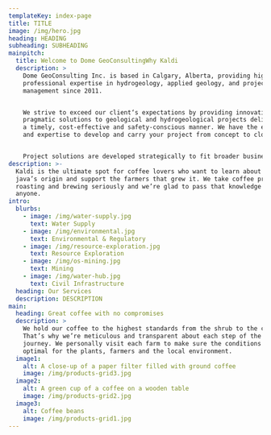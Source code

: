```yaml
---
templateKey: index-page
title: TITLE
image: /img/hero.jpg
heading: HEADING
subheading: SUBHEADING
mainpitch:
  title: Welcome to Dome GeoConsultingWhy Kaldi
  description: >
    Dome GeoConsulting Inc. is based in Calgary, Alberta, providing high-level
    professional expertise in hydrogeology, applied geology, and project
    management since 2011.


    We strive to exceed our client‘s expectations by providing innovative and
    pragmatic solutions to geological and hydrogeological projects delivered in
    a timely, cost-effective and safety-conscious manner. We have the experience
    and expertise to develop and carry your project from concept to closure.


    Project solutions are developed strategically to fit broader business goals.
description: >-
  Kaldi is the ultimate spot for coffee lovers who want to learn about their
  java’s origin and support the farmers that grew it. We take coffee production,
  roasting and brewing seriously and we’re glad to pass that knowledge to
  anyone.
intro:
  blurbs:
    - image: /img/water-supply.jpg
      text: Water Supply
    - image: /img/environmental.jpg
      text: Environmental & Regulatory
    - image: /img/resource-exploration.jpg
      text: Resource Exploration
    - image: /img/os-mining.jpg
      text: Mining
    - image: /img/water-hub.jpg
      text: Civil Infrastructure
  heading: Our Services
  description: DESCRIPTION
main:
  heading: Great coffee with no compromises
  description: >
    We hold our coffee to the highest standards from the shrub to the cup.
    That’s why we’re meticulous and transparent about each step of the coffee’s
    journey. We personally visit each farm to make sure the conditions are
    optimal for the plants, farmers and the local environment.
  image1:
    alt: A close-up of a paper filter filled with ground coffee
    image: /img/products-grid3.jpg
  image2:
    alt: A green cup of a coffee on a wooden table
    image: /img/products-grid2.jpg
  image3:
    alt: Coffee beans
    image: /img/products-grid1.jpg
---
```


